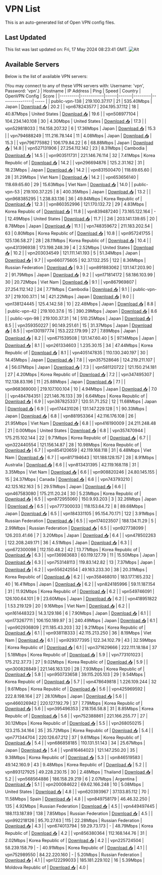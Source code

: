 # VPN List

This is an auto-generated list of Open VPN config files.

## Last Updated

This list was last updated on: Fri, 17 May 2024 08:23:41 GMT.
![Alt](https://repobeats.axiom.co/api/embed/186b98318ef1479477931607c1ad7d823f12451f.svg "Repobeats analytics image")

## Available Servers

Below is the list of available VPN servers:

(You may connect to any of these VPN servers with: Username: 'vpn', Password: 'vpn'.)
| Hostname | IP Address | Ping | Speed | Country | OpenVPN Config | Score |
|----------|------------|------|-------|---------|----------------| ----- |
| public-vpn-138 | 219.100.37.117 | 21 | 535.40Mbps | Japan | [Download 📥](./configs/server_0_JP.ovpn) | 20.2 |
| vpn678243577 | 204.195.37.112 | 18 | 40.87Mbps | United States | [Download 📥](./configs/server_1_US.ovpn) | 19.6 |
| vpn508977104 | 104.234.140.108 | 30 | 4.30Mbps | United States | [Download 📥](./configs/server_2_US.ovpn) | 17.3 |
| vpn529818033 | 114.158.207.32 | 6 | 17.36Mbps | Japan | [Download 📥](./configs/server_3_JP.ovpn) | 15.3 |
| vpn794688249 | 111.216.78.144 | 11 | 4.08Mbps | Japan | [Download 📥](./configs/server_4_JP.ovpn) | 15.3 |
| vpn796775982 | 106.179.84.22 | 6 | 68.88Mbps | Japan | [Download 📥](./configs/server_5_JP.ovpn) | 14.8 |
| vpn527131906 | 27.254.112.142 | 23 | 8.31Mbps | Cambodia | [Download 📥](./configs/server_6_KH.ovpn) | 14.5 |
| vpn903511731 | 221.146.76.114 | 32 | 7.41Mbps | Korea Republic of | [Download 📥](./configs/server_7_KR.ovpn) | 14.2 |
| vpn296694876 | 125.2.31.162 | 31 | 18.23Mbps | Japan | [Download 📥](./configs/server_8_JP.ovpn) | 14.2 |
| vpn831500470 | 118.69.65.60 | 28 | 31.29Mbps | Viet Nam | [Download 📥](./configs/server_9_VN.ovpn) | 14.2 |
| vpn653656140 | 118.69.65.60 | 29 | 15.63Mbps | Viet Nam | [Download 📥](./configs/server_10_VN.ovpn) | 14.0 |
| public-vpn-53 | 219.100.37.225 | 8 | 400.35Mbps | Japan | [Download 📥](./configs/server_11_JP.ovpn) | 13.2 |
| vpn968385295 | 1.238.83.136 | 36 | 49.84Mbps | Korea Republic of | [Download 📥](./configs/server_12_KR.ovpn) | 12.3 |
| vpn860352996 | 121.170.132.72 | 29 | 4.83Mbps | Korea Republic of | [Download 📥](./configs/server_13_KR.ovpn) | 11.8 |
| vpn839487240 | 73.165.122.164 | - | 12.49Mbps | United States | [Download 📥](./configs/server_14_US.ovpn) | 11.7 |
| 2i6 | 203.141.139.65 | 20 | 8.78Mbps | Japan | [Download 📥](./configs/server_15_JP.ovpn) | 11.1 |
| vpn748359672 | 211.183.202.54 | 63 | 0.80Mbps | Korea Republic of | [Download 📥](./configs/server_16_KR.ovpn) | 10.8 |
| vpn957241755 | 125.136.58.27 | 28 | 28.11Mbps | Korea Republic of | [Download 📥](./configs/server_17_KR.ovpn) | 10.4 |
| vpn431396938 | 173.198.248.39 | 4 | 2.52Mbps | United States | [Download 📥](./configs/server_18_US.ovpn) | 10.2 |
| vpn203034549 | 121.111.141.193 | 5 | 51.34Mbps | Japan | [Download 📥](./configs/server_19_JP.ovpn) | 9.7 |
| vpn660775605 | 92.37.132.255 | 122 | 8.36Mbps | Russian Federation | [Download 📥](./configs/server_20_RU.ovpn) | 9.3 |
| vpn891883062 | 131.147.203.90 | 2 | 91.79Mbps | Japan | [Download 📥](./configs/server_21_JP.ovpn) | 9.2 |
| vpn171814172 | 58.186.103.99 | 30 | 20.72Mbps | Viet Nam | [Download 📥](./configs/server_22_VN.ovpn) | 9.1 |
| vpn867969807 | 27.254.112.142 | 24 | 7.71Mbps | Cambodia | [Download 📥](./configs/server_23_KH.ovpn) | 9.1 |
| public-vpn-37 | 219.100.37.1 | 14 | 421.22Mbps | Japan | [Download 📥](./configs/server_24_JP.ovpn) | 9.0 |
| vpn138124445 | 125.4.142.58 | 10 | 22.48Mbps | Japan | [Download 📥](./configs/server_25_JP.ovpn) | 8.8 |
| public-vpn-42 | 219.100.37.6 | 15 | 390.29Mbps | Japan | [Download 📥](./configs/server_26_JP.ovpn) | 8.6 |
| public-vpn-98 | 219.100.37.31 | 14 | 510.25Mbps | Japan | [Download 📥](./configs/server_27_JP.ovpn) | 8.5 |
| vpn359350227 | 90.149.251.61 | 15 | 31.37Mbps | Japan | [Download 📥](./configs/server_28_JP.ovpn) | 8.5 |
| vpn130197774 | 153.222.179.99 | 27 | 7.89Mbps | Japan | [Download 📥](./configs/server_29_JP.ovpn) | 8.2 |
| vpn671539508 | 131.147.60.40 | 5 | 97.14Mbps | Japan | [Download 📥](./configs/server_30_JP.ovpn) | 8.1 |
| vpn261334603 | 1.235.30.15 | 34 | 47.44Mbps | Korea Republic of | [Download 📥](./configs/server_31_KR.ovpn) | 8.1 |
| vpn405147835 | 110.130.240.197 | 30 | 14.45Mbps | Japan | [Download 📥](./configs/server_32_JP.ovpn) | 7.8 |
| vpn357528646 | 124.219.211.107 | 4 | 56.07Mbps | Japan | [Download 📥](./configs/server_33_JP.ovpn) | 7.3 |
| vpn581120722 | 121.150.214.181 | 27 | 4.20Mbps | Korea Republic of | [Download 📥](./configs/server_34_KR.ovpn) | 7.2 |
| vpn347495307 | 112.138.83.196 | 11 | 25.88Mbps | Japan | [Download 📥](./configs/server_35_JP.ovpn) | 7.1 |
| vpn968369000 | 219.107.100.104 | 10 | 4.94Mbps | Japan | [Download 📥](./configs/server_36_JP.ovpn) | 7.0 |
| vpn484784351 | 221.146.76.133 | 39 | 6.64Mbps | Korea Republic of | [Download 📥](./configs/server_37_KR.ovpn) | 6.9 |
| vpn387825337 | 120.51.71.252 | 12 | 11.68Mbps | Japan | [Download 📥](./configs/server_38_JP.ovpn) | 6.9 |
| vpn174431026 | 131.147.229.128 | 1 | 90.33Mbps | Japan | [Download 📥](./configs/server_39_JP.ovpn) | 6.8 |
| vpn881953364 | 42.116.176.108 | 26 | 21.95Mbps | Viet Nam | [Download 📥](./configs/server_40_VN.ovpn) | 6.8 |
| vpn416190009 | 24.211.248.48 | 21 | 0.00Mbps | United States | [Download 📥](./configs/server_41_US.ovpn) | 6.8 |
| vpn357470944 | 175.215.102.144 | 22 | 9.71Mbps | Korea Republic of | [Download 📥](./configs/server_42_KR.ovpn) | 6.7 |
| vpn322440554 | 121.156.14.87 | 28 | 10.98Mbps | Korea Republic of | [Download 📥](./configs/server_43_KR.ovpn) | 6.7 |
| vpn854120659 | 42.119.168.118 | 31 | 6.48Mbps | Viet Nam | [Download 📥](./configs/server_44_VN.ovpn) | 6.7 |
| vpn817194643 | 101.188.128.157 | 28 | 8.91Mbps | Australia | [Download 📥](./configs/server_45_AU.ovpn) | 6.6 |
| vpn813431395 | 42.119.168.118 | 31 | 3.35Mbps | Viet Nam | [Download 📥](./configs/server_46_VN.ovpn) | 6.6 |
| vpn908820246 | 24.80.145.155 | 15 | 24.37Mbps | Canada | [Download 📥](./configs/server_47_CA.ovpn) | 6.6 |
| vpn743793210 | 42.125.162.163 | 5 | 29.51Mbps | Japan | [Download 📥](./configs/server_48_JP.ovpn) | 6.6 |
| vpn467583080 | 175.211.20.24 | 30 | 5.23Mbps | Korea Republic of | [Download 📥](./configs/server_49_KR.ovpn) | 6.5 |
| vpn872955060 | 150.9.93.203 | 3 | 32.26Mbps | Japan | [Download 📥](./configs/server_50_JP.ovpn) | 6.5 |
| vpn777300033 | 118.153.64.72 | 8 | 89.68Mbps | Japan | [Download 📥](./configs/server_51_JP.ovpn) | 6.5 |
| vpn184331105 | 95.154.70.171 | 122 | 3.91Mbps | Russian Federation | [Download 📥](./configs/server_52_RU.ovpn) | 6.5 |
| vpn174023507 | 188.134.11.29 | 5 | 2.99Mbps | Russian Federation | [Download 📥](./configs/server_53_RU.ovpn) | 6.5 |
| vpn927738099 | 126.203.41.66 | 7 | 3.20Mbps | Japan | [Download 📥](./configs/server_54_JP.ovpn) | 6.4 |
| vpn478502263 | 122.208.249.171 | 36 | 4.51Mbps | Japan | [Download 📥](./configs/server_55_JP.ovpn) | 6.3 |
| vpn672300098 | 112.150.48.2 | 42 | 13.77Mbps | Korea Republic of | [Download 📥](./configs/server_56_KR.ovpn) | 6.3 |
| vpn136983683 | 60.119.127.79 | 11 | 15.50Mbps | Japan | [Download 📥](./configs/server_57_JP.ovpn) | 6.3 |
| vpn753148113 | 119.83.142.82 | 13 | 7.37Mbps | Japan | [Download 📥](./configs/server_58_JP.ovpn) | 6.2 |
| vpn556242554 | 49.163.233.30 | 38 | 20.31Mbps | Korea Republic of | [Download 📥](./configs/server_59_KR.ovpn) | 6.2 |
| vpn358468010 | 183.177.165.232 | 40 | 16.41Mbps | Japan | [Download 📥](./configs/server_60_JP.ovpn) | 6.2 |
| vpn824185996 | 59.11.187.154 | 31 | 11.92Mbps | Korea Republic of | [Download 📥](./configs/server_61_KR.ovpn) | 6.2 |
| vpn549746091 | 126.100.64.101 | 9 | 23.60Mbps | Japan | [Download 📥](./configs/server_62_JP.ovpn) | 6.2 |
| vpn418951822 | 1.53.219.129 | 20 | 9.16Mbps | Viet Nam | [Download 📥](./configs/server_63_VN.ovpn) | 6.2 |
| vpn161448323 | 14.3.129.186 | 6 | 7.90Mbps | Japan | [Download 📥](./configs/server_64_JP.ovpn) | 6.1 |
| vpn173267711 | 106.150.189.97 | 3 | 240.49Mbps | Japan | [Download 📥](./configs/server_65_JP.ovpn) | 6.1 |
| vpn902936809 | 211.185.43.203 | 32 | 9.21Mbps | Korea Republic of | [Download 📥](./configs/server_66_KR.ovpn) | 6.1 |
| vpn938118333 | 42.115.213.250 | 36 | 8.19Mbps | Viet Nam | [Download 📥](./configs/server_67_VN.ovpn) | 6.1 |
| vpn929377395 | 122.34.102.79 | 43 | 32.59Mbps | Korea Republic of | [Download 📥](./configs/server_68_KR.ovpn) | 6.1 |
| vpn371629666 | 222.111.18.184 | 37 | 5.18Mbps | Korea Republic of | [Download 📥](./configs/server_69_KR.ovpn) | 5.9 |
| vpn773101023 | 175.212.37.73 | 27 | 9.02Mbps | Korea Republic of | [Download 📥](./configs/server_70_KR.ovpn) | 5.9 |
| vpn300828849 | 221.146.163.120 | 28 | 7.93Mbps | Korea Republic of | [Download 📥](./configs/server_71_KR.ovpn) | 5.8 |
| vpn950733658 | 39.115.205.103 | 29 | 9.54Mbps | Korea Republic of | [Download 📥](./configs/server_72_KR.ovpn) | 5.7 |
| vpn478649818 | 1.226.109.244 | 32 | 9.61Mbps | Korea Republic of | [Download 📥](./configs/server_73_KR.ovpn) | 5.6 |
| vpn425969592 | 222.8.198.164 | 27 | 28.10Mbps | Japan | [Download 📥](./configs/server_74_JP.ovpn) | 5.6 |
| vpn466026942 | 220.127.192.79 | 37 | 7.79Mbps | Korea Republic of | [Download 📥](./configs/server_75_KR.ovpn) | 5.6 |
| vpn395496353 | 218.156.58.8 | 31 | 8.85Mbps | Korea Republic of | [Download 📥](./configs/server_76_KR.ovpn) | 5.6 |
| vpn752388861 | 221.166.255.77 | 27 | 30.12Mbps | Korea Republic of | [Download 📥](./configs/server_77_KR.ovpn) | 5.5 |
| vpn268050215 | 123.215.34.164 | 35 | 35.72Mbps | Korea Republic of | [Download 📥](./configs/server_78_KR.ovpn) | 5.4 |
| vpn771344704 | 220.126.67.212 | 37 | 9.61Mbps | Korea Republic of | [Download 📥](./configs/server_79_KR.ovpn) | 5.4 |
| vpn686858185 | 110.131.51.143 | 34 | 25.67Mbps | Japan | [Download 📥](./configs/server_80_JP.ovpn) | 5.4 |
| vpn816464023 | 121.147.250.20 | 35 | 9.38Mbps | Korea Republic of | [Download 📥](./configs/server_81_KR.ovpn) | 5.3 |
| vpn846519583 | 49.142.160.9 | 43 | 9.48Mbps | Korea Republic of | [Download 📥](./configs/server_82_KR.ovpn) | 5.2 |
| vpn893127925 | 49.228.230.15 | 30 | 2.48Mbps | Thailand | [Download 📥](./configs/server_83_TH.ovpn) | 5.2 |
| vpn568564886 | 186.158.29.219 | 6 | 2.07Mbps | Argentina | [Download 📥](./configs/server_84_AR.ovpn) | 5.1 |
| vpn200084622 | 69.62.166.248 | 10 | 5.08Mbps | United States | [Download 📥](./configs/server_85_US.ovpn) | 4.8 |
| vpn620393967 | 37.133.85.112 | 70 | 11.58Mbps | Spain | [Download 📥](./configs/server_86_ES.ovpn) | 4.8 |
| vpn849758179 | 46.46.32.250 | 135 | 4.92Mbps | Russian Federation | [Download 📥](./configs/server_87_RU.ovpn) | 4.5 |
| vpn449497445 | 188.113.187.89 | 138 | 7.85Mbps | Russian Federation | [Download 📥](./configs/server_88_RU.ovpn) | 4.5 |
| vpn992218126 | 95.70.27.63 | 115 | 22.28Mbps | Russian Federation | [Download 📥](./configs/server_89_RU.ovpn) | 4.3 |
| vpn674013794 | 59.29.73.173 | - | 48.79Mbps | Korea Republic of | [Download 📥](./configs/server_90_KR.ovpn) | 4.2 |
| vpn856380364 | 112.168.144.76 | 31 | 2.02Mbps | Korea Republic of | [Download 📥](./configs/server_91_KR.ovpn) | 4.2 |
| vpn225724504 | 58.239.158.79 | - | 40.91Mbps | Korea Republic of | [Download 📥](./configs/server_92_KR.ovpn) | 4.1 |
| vpn752989550 | 84.22.220.160 | - | 5.20Mbps | Russian Federation | [Download 📥](./configs/server_93_RU.ovpn) | 4.1 |
| vpn122299033 | 185.181.229.102 | 16 | 5.39Mbps | Moldova Republic of | [Download 📥](./configs/server_94_MD.ovpn) | 4.0 |
